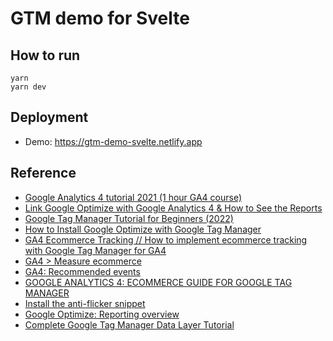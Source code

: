 # GTM demo for Svelte

## How to run

```
yarn
yarn dev
```

## Deployment

* Demo: https://gtm-demo-svelte.netlify.app

## Reference

* [Google Analytics 4 tutorial 2021 (1 hour GA4 course)](https://www.youtube.com/watch?v=QfUSKYJz5QE)
* [Link Google Optimize with Google Analytics 4 & How to See the Reports](https://youtu.be/ufczfAZGUjM)
* [Google Tag Manager Tutorial for Beginners (2022)](https://youtu.be/u_x5lVJMKZ0)
* [How to Install Google Optimize with Google Tag Manager](https://youtu.be/wip8T__eTBw)
* [GA4 Ecommerce Tracking // How to implement ecommerce tracking with Google Tag Manager for GA4](https://youtu.be/2mNZQV7wFFo)
* [GA4 > Measure ecommerce](https://developers.google.com/analytics/devguides/collection/ga4/ecommerce?client_type=gtm)
* [GA4: Recommended events](https://support.google.com/analytics/answer/9267735)
* [GOOGLE ANALYTICS 4: ECOMMERCE GUIDE FOR GOOGLE TAG MANAGER](https://www.simoahava.com/analytics/google-analytics-4-ecommerce-guide-google-tag-manager/)
* [Install the anti-flicker snippet](https://support.google.com/optimize/answer/7100284?hl=en)
* [Google Optimize: Reporting overview](https://support.google.com/optimize/answer/6218117?hl=en)
* [Complete Google Tag Manager Data Layer Tutorial](https://www.analyticsmania.com/post/ultimate-google-tag-manager-data-layer-tutorial/)